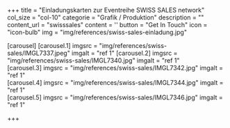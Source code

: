 +++
  title = "Einladungskarten zur Eventreihe SWISS SALES network"
  col_size = "col-10"
  categorie = "Grafik / Produktion"
  description = ""
  content_url = "swisssales"
  content = ''
  button = "Get In Touch"
  icon = "icon-bulb"
  img = "img/references/swiss-sales-einladung.jpg"
  
  
   [carousel]
    [carousel.1]
    imgsrc = "img/references/swiss-sales/IMGL7337.jpeg"
    imgalt = "ref 1"
    [carousel.2]
    imgsrc = "img/references/swiss-sales/IMGL7340.jpg"
    imgalt = "ref 1"    
    [carousel.3]
    imgsrc = "img/references/swiss-sales/IMGL7342.jpg"
    imgalt = "ref 1"    
    [carousel.4]
    imgsrc = "img/references/swiss-sales/IMGL7344.jpg"
    imgalt = "ref 1"    
    [carousel.5]
    imgsrc = "img/references/swiss-sales/IMGL7346.jpg"
    imgalt = "ref 1"    
    
+++